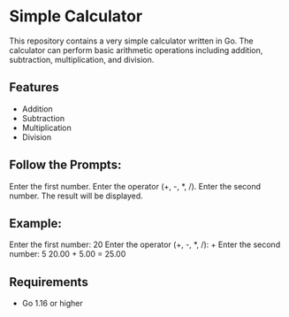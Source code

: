 # Simple Calculator

This repository contains a very simple calculator written in Go. The calculator can perform basic arithmetic operations including addition, subtraction, multiplication, and division.

## Features

- Addition
- Subtraction
- Multiplication
- Division

## Follow the Prompts:

 Enter the first number.
 Enter the operator (+, -, *, /).
 Enter the second number.
 The result will be displayed.

## Example:
  Enter the first number: 20
  Enter the operator (+, -, *, /): +
  Enter the second number: 5
  20.00 + 5.00 = 25.00

## Requirements
- Go 1.16 or higher
